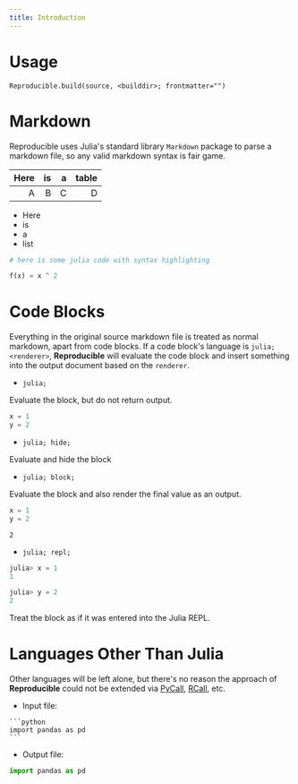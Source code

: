 ```yaml
---
title: Introduction
---
```


# Usage

`Reproducible.build(source, <builddir>; frontmatter="")`

# Markdown

Reproducible uses Julia's standard library `Markdown` package to parse a markdown file, so any  valid markdown syntax is fair game.

| Here |  is |   a | table |
| ----:| ---:| ---:| -----:|
|    A |   B |   C |     D |

  * Here
  * is
  * a
  * list

```julia
# here is some julia code with syntax highlighting

f(x) = x ^ 2
```

# Code Blocks

Everything in the original source markdown file is treated as normal markdown, apart from  code blocks.  If a code block's language is `julia; <renderer>`, **Reproducible** will  evaluate the code block and insert something into the output document based on the `renderer`.

  * `julia;`

Evaluate the block, but do not return output.

```julia
x = 1 
y = 2
```

  * `julia; hide;`

Evaluate and hide the block


  * `julia; block;`

Evaluate the block and also render the final value as an output.

```julia
x = 1 
y = 2
```

```
2
```

  * `julia; repl;`

```julia
julia> x = 1
1

julia> y = 2
2
```

Treat the block as if it was entered into the Julia REPL.

# Languages Other Than Julia

Other languages will be left alone, but there's no reason the approach of **Reproducible** could not be extended via [PyCall](https://github.com/JuliaPy/PyCall.jl),  [RCall](https://github.com/JuliaInterop/RCall.jl), etc.

  * Input file:

````
```python
import pandas as pd
```
````

  * Output file:

```python
import pandas as pd
```

